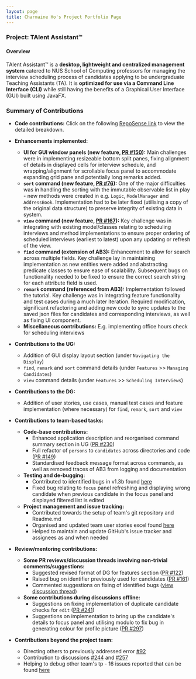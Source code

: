 ```yaml
---
layout: page
title: Charmaine Ho's Project Portfolio Page
---
```


### Project: TAlent Assistant™
#### Overview 
TAlent Assistant™ is a **desktop, lightweight and centralized management system** catered to NUS School of Computing professors for managing
the interview scheduling process of candidates applying to be undergraduate Teaching Assistants (TA). It is **optimized for use via a Command Line Interface (CLI)** while still having the benefits of a Graphical User Interface (GUI) built using JavaFX.

### Summary of Contributions

* **Code contributions:** Click on the following
[RepoSense link](https://nus-cs2103-ay2122s2.github.io/tp-dashboard/?search=&sort=groupTitle&sortWithin=title&timeframe=week&mergegroup=&groupSelect=groupByRepos&breakdown=true&checkedFileTypes=docs~functional-code~test-code~other&since=2022-02-18&tabOpen=true&tabType=authorship&zFR=false&tabAuthor=charmainehly&tabRepo=AY2122S2-CS2103-F11-2%2Ftp%5Bmaster%5D&authorshipIsMergeGroup=false&authorshipFileTypes=docs~functional-code~test-code&authorshipIsBinaryFileTypeChecked=false)
to view the detailed breakdown.


* **Enhancements implemented:**
  * **UI for GUI window panels (new feature, [PR #150](https://github.com/AY2122S2-CS2103-F11-2/tp/pull/150/files)):**
  Main challenges were in implementing resizeable bottom split panes, fixing alignment of details in displayed cells for interview schedule,
  and wrapping/alignment for scrollable focus panel to accommodate expanding grid pane and potentially long remarks added.
  * **`sort` command (new feature, [PR #76](https://github.com/AY2122S2-CS2103-F11-2/tp/pull/76)):** One of the major difficulties was in
  handling the sorting with the immutable observable list in play - new methods were created in e.g. `Logic`, `ModelManager` and `AddressBook`.
  Implementation had to be later fixed (utilising a copy of the original data structure) to preserve integrity of existing data in system.
  * **`view` command (new feature, [PR #167](https://github.com/AY2122S2-CS2103-F11-2/tp/pull/167)):** Key challenge was in
  integrating with existing model/classes relating to scheduling interviews and method implementations to ensure
  proper ordering of scheduled interviews (earliest to latest) upon any updating or refresh of the view.
  * **`find` command (extension of AB3):** Enhancement to allow for search across
  multiple fields. Key challenge lay in maintaining implementation as new entities were added and abstracting predicate
  classes to ensure ease of scalability. Subsequent bugs on functionality needed to be fixed to ensure the correct search
  string for each attribute field is used.
  * **`remark` command (referenced from AB3):** 
  Implementation followed the tutorial. Key challenge was in integrating feature functionality and test cases during a much
  later iteration. Required modification, significant refactoring and adding new code to sync updates to the saved json files for candidates
  and corresponding interviews, as well as fixing UI component.
  * **Miscellaneous contributions:** E.g. implementing office hours check for scheduling interviews


* **Contributions to the UG:**
  * Addition of GUI display layout section (under `Navigating the Display`)
  * `find`, `remark` and `sort` command details (under `Features` >> `Managing Candidates`)
  * `view` command details (under `Features` >> `Scheduling Interviews`)


* **Contributions to the DG:**
  * Addition of user stories, use cases, manual test cases and feature implementation (where necessary) for `find`, `remark`, `sort` and `view`
  

* **Contributions to team-based tasks:**
  * **Code-base contributions:**
    * Enhanced application description and reorganised command summary section in UG ([PR #230](https://github.com/AY2122S2-CS2103-F11-2/tp/pull/230))
    * Full refactor of `persons` to `candidates` across directories and code ([PR #149](https://github.com/AY2122S2-CS2103-F11-2/tp/pull/149))
    * Standardised feedback message format across commands, as well as removed traces of AB3 from logging and documentation
  * **Testing and de-bugging:**
    * Contributed to identified bugs in v1.3b found [here](https://github.com/AY2122S2-CS2103-F11-2/tp/issues/240)
    * Fixed bug relating to `focus` panel refreshing and displaying wrong candidate when previous candidate in the focus panel and displayed filtered list is edited
  * **Project management and issue tracking:**
    * Contributed towards the setup of team's git repository and Readme.md
    * Organised and updated team user stories excel found [here](https://docs.google.com/spreadsheets/d/1Qx6gL3KLV65z9QHPbaAWWYKH0HmyyJ_DtZmphLeiBDw/edit#gid=0)
    * Helped to maintain and update GitHub's issue tracker and assignees as and when needed


* **Review/mentoring contributions:**
  * **Some PR reviews/discussion threads involving non-trivial comments/suggestions:**
    * Suggested revised format of DG for features section ([PR #122](https://github.com/AY2122S2-CS2103-F11-2/tp/pull/122#issuecomment-1077432512)) <br>
    * Raised bug on identifier previously used for candidates ([PR #161](https://github.com/AY2122S2-CS2103-F11-2/tp/pull/161))
    * Commented suggestions on fixing of identified bugs ([view discussion thread](https://github.com/AY2122S2-CS2103-F11-2/tp/issues/240))
  * **Some contributions during discussions offline:**
    * Suggestions on fixing implementation of duplicate candidate checks for `edit` ([PR #241](https://github.com/AY2122S2-CS2103-F11-2/tp/pull/241))
    * Suggestions on implementation to bring up the candidate's details to focus panel and utilising modulo to fix bug in generating colour for profile picture ([PR #297](https://github.com/AY2122S2-CS2103-F11-2/tp/pull/297/files))

  
* **Contributions beyond the project team:**
  * Directing others to previously addressed error [#92](https://github.com/nus-cs2103-AY2122S2/forum/issues/92)
  * Contribution to discussions [#244](https://github.com/nus-cs2103-AY2122S2/forum/issues/244) and [#257](https://github.com/nus-cs2103-AY2122S2/forum/issues/257)
  * Helping to debug other team's tp - 16 issues reported that can be found [here](https://github.com/charmainehly/ped/issues)
